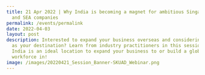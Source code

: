 ```yaml
---
title: 21 Apr 2022 | Why India is becoming a magnet for ambitious Singaporian
  and SEA companies
permalink: /events/permalink
date: 2022-04-03
layout: post
description: Interested to expand your business overseas and considering India
  as your destination? Learn from industry practitioners in this session on why
  India is an ideal location to expand your business to or build a global
  workforce in!
image: /images/20220421_Session_Banner-SKUAD_Webinar.png
---
```

